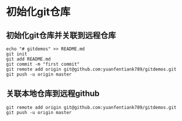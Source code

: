 # 初始化git仓库
## 初始化git仓库并关联到远程仓库
```
echo "# gitdemos" >> README.md
git init
git add README.md
git commit -m "first commit"
git remote add origin git@github.com:yuanfentiank789/gitdemos.git
git push -u origin master
```

## 关联本地仓库到远程github
```
git remote add origin git@github.com:yuanfentiank789/gitdemos.git
git push -u origin master
```